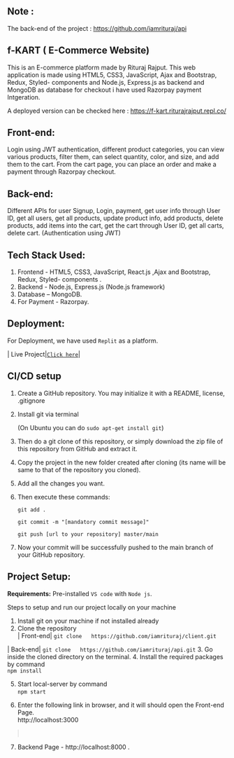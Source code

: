 ## Note :
The back-end of the project : https://github.com/iamrituraj/api

## f-KART ( E-Commerce Website)
This is an E-commerce platform made by Rituraj Rajput. This web application is made using HTML5, CSS3, JavaScript, Ajax and Bootstrap, Redux, Styled- components and  Node.js, Express.js as backend and MongoDB as database for checkout i have used Razorpay payment Intgeration.

A deployed version can be checked here :  https://f-kart.riturajrajput.repl.co/

## Front-end:
Login using JWT authentication, different product categories, you can view various products, filter
them, can select quantity, color, and size, and add them to the cart. From the cart page, you can place an
order and make a payment through Razorpay checkout. 

## Back-end:
Different APIs for user Signup, Login, payment, get user info through User ID, get all users, get all products, update product info, add products,
delete products, add items into the cart, get the cart through User ID, get all carts, delete cart. (Authentication
using JWT)

## Tech Stack Used: 
1. Frontend - HTML5, CSS3, JavaScript, React.js ,Ajax and Bootstrap, Redux, Styled- components .
2. Backend - Node.js, Express.js (Node.js framework)
3. Database – MongoDB.
4. For Payment - Razorpay.


## Deployment:
For Deployment, we have used `Replit` as a platform. 

| Live Project|[`Click here`](https://f-kart.riturajrajput.repl.co/)| 

## CI/CD setup
1. Create a GitHub repository. You may initialize it with a README, license, .gitignore
2. Install git via terminal 

   (On Ubuntu you can do `sudo apt-get install git`)
3. Then do a git clone of this repository, or simply download the zip file of this repository from GitHub and extract it.
4. Copy the project in the new folder created after cloning (its name will be same to that of the repository you cloned).
5. Add all the changes you want.
6. Then execute these commands:
   
   ````
   git add . 

   git commit -m "[mandatory commit message]" 
   
   git push [url to your repository] master/main 
7. Now your commit will be successfully pushed to the main branch of your GitHub repository.

## Project Setup: 

**Requirements:** Pre-installed `VS code` with `Node js`.

Steps to setup and run our project locally on your machine
1. Install git on your machine if not installed already <br>
2. Clone the repository <br>
| Front-end|
`git clone   https://github.com/iamrituraj/client.git`
>
| Back-end|
`git clone   https://github.com/iamrituraj/api.git`
3. Go inside the cloned directory on the terminal.
4. Install the required packages by command <br>
`npm install`
>
5. Start local-server by command <br>
`npm start`
>
6. Enter the following link in browser, and it will should open the Front-end Page. <br>    http://localhost:3000
><br>
7. Backend Page - http://localhost:8000 .